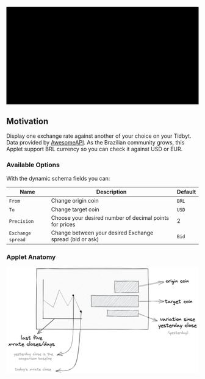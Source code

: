 ![Coin Price Applet for Tidbyt](screenshot.gif)

## Motivation

Display one exchange rate against another of your choice on your Tidbyt. Data provided by [AwesomeAPI](https://docs.awesomeapi.com.br/). As the Brazilian community grows, this Applet support BRL currency so you can check it against USD or EUR.

### Available Options

With the dynamic schema fields you can:

| Name              | Description                                              | Default |
| ----------------- | -------------------------------------------------------- | ------- |
| `From`            | Change origin coin                                       | `BRL`   |
| `To`              | Change target coin                                       | `USD`   |
| `Precision`       | Choose your desired number of decimal points for prices  | 2       |
| `Exchange spread` | Change between your desired Exchange spread (bid or ask) | `Bid`   |

### Applet Anatomy

![Coin Price Applet for Tidbyt](coinpricedocs.png)
